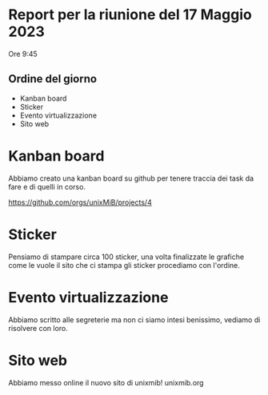 # Report per la riunione del 17 Maggio 2023

Ore 9:45

## Ordine del giorno

- Kanban board
- Sticker
- Evento virtualizzazione
- Sito web

# Kanban board

Abbiamo creato una kanban board su github per tenere traccia dei task da fare e di quelli in corso.

https://github.com/orgs/unixMiB/projects/4

# Sticker

Pensiamo di stampare circa 100 sticker, una volta finalizzate le grafiche come le vuole il sito che ci stampa gli sticker procediamo con l'ordine.

# Evento virtualizzazione

Abbiamo scritto alle segreterie ma non ci siamo intesi benissimo, vediamo di risolvere con loro.

# Sito web

Abbiamo messo online il nuovo sito di unixmib! unixmib.org

